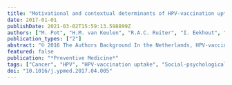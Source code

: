 ```yaml
---
title: "Motivational and contextual determinants of HPV-vaccination uptake: A longitudinal study among mothers of girls invited for the HPV-vaccination"
date: 2017-01-01
publishDate: 2021-03-02T15:59:13.598899Z
authors: ["M. Pot", "H.M. van Keulen", "R.A.C. Ruiter", "I. Eekhout", "L. Mollema", "T.W.G.M. Paulussen"]
publication_types: ["2"]
abstract: "© 2016 The Authors Background In the Netherlands, HPV-vaccination uptake among 12-year-old girls remains to be lower (61% in 2016) than expected. The present study is about 1) replicating the extent to which social-psychological determinants found in earlier cross-sectional studies explain HPV-vaccination intention, and 2) testing whether HPV-vaccination intention, as well as other social-psychological determinants, are good predictors of future HPV-vaccination uptake in a longitudinal design. Methods A random sample of mothers of girls invited for the vaccination in 2015 was drawn from the Dutch vaccination register (Praeventis) (N = 36,000) and from three online panels (N = 2483). Two months prior to the vaccination of girls, their mothers were requested to complete a web-based questionnaire by letter (Praeventis sample) or by e-mail (panel samples). HPV-vaccination uptake was derived from Praeventis. Backward linear and logistic regression analyses were conducted to examine most dominant predictors of HPV-vaccination intention and uptake, respectively. The total sample used for data analyses consisted of 8062 mothers. Response rates were 18% for the Praeventis sample and 47% for the panel samples. Results HPV-vaccination intention was best explained by attitude, beliefs, subjective norms, habit, and perceived relative effectiveness of the vaccination; they explained 83% of the variance in HPV-vaccination intention. Intention appeared to be the only stable predictor of HPV-vaccination uptake and explained 43% of the variance in HPV-vaccination uptake. Conclusions These results confirm what was found by earlier cross-sectional studies, and provide strong leads for selecting relevant targets in the planning of future communication strategies aiming to improve HPV-vaccination uptake."
featured: false
publication: "*Preventive Medicine*"
tags: ["Cancer", "HPV", "HPV-vaccination uptake", "Social-psychological determinants"]
doi: "10.1016/j.ypmed.2017.04.005"
---
```


